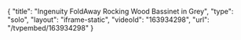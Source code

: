 {
    "title": "Ingenuity FoldAway Rocking Wood Bassinet in Grey",
    "type": "solo",
    "layout": "iframe-static",
    "videoId": "163934298",
    "url": "\/tvpembed\/163934298"
}